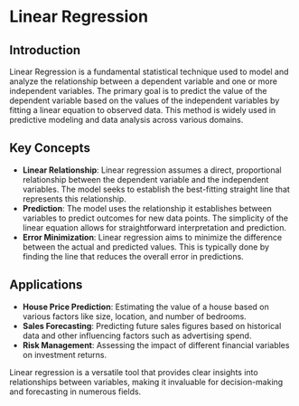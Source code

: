 # Linear Regression

## Introduction
Linear Regression is a fundamental statistical technique used to model and analyze the relationship between a dependent variable and one or more independent variables. The primary goal is to predict the value of the dependent variable based on the values of the independent variables by fitting a linear equation to observed data. This method is widely used in predictive modeling and data analysis across various domains.

## Key Concepts
- **Linear Relationship**: Linear regression assumes a direct, proportional relationship between the dependent variable and the independent variables. The model seeks to establish the best-fitting straight line that represents this relationship.
- **Prediction**: The model uses the relationship it establishes between variables to predict outcomes for new data points. The simplicity of the linear equation allows for straightforward interpretation and prediction.
- **Error Minimization**: Linear regression aims to minimize the difference between the actual and predicted values. This is typically done by finding the line that reduces the overall error in predictions.

## Applications
- **House Price Prediction**: Estimating the value of a house based on various factors like size, location, and number of bedrooms.
- **Sales Forecasting**: Predicting future sales figures based on historical data and other influencing factors such as advertising spend.
- **Risk Management**: Assessing the impact of different financial variables on investment returns.

Linear regression is a versatile tool that provides clear insights into relationships between variables, making it invaluable for decision-making and forecasting in numerous fields.
